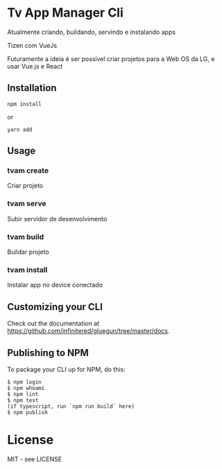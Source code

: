 # Tv App Manager Cli

Atualmente criando, buildando, servindo e instalando apps 

Tizen com VueJs

Futuramente a ideia é ser possivel criar projetos para a Web OS da LG, e usar Vue.js e React

## Installation

`npm install`

or

`yarn add`

## Usage

### tvam create

Criar projeto

### tvam serve

Subir servidor de desenvolvimento

### tvam build

Buildar projeto

### tvam install

Instalar app no device conectado

## Customizing your CLI

Check out the documentation at https://github.com/infinitered/gluegun/tree/master/docs.

## Publishing to NPM

To package your CLI up for NPM, do this:

```shell
$ npm login
$ npm whoami
$ npm lint
$ npm test
(if typescript, run `npm run build` here)
$ npm publish
```

# License

MIT - see LICENSE

